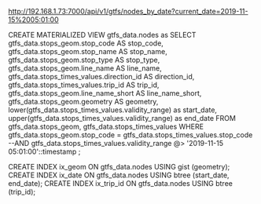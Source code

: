 http://192.168.1.73:7000/api/v1/gtfs/nodes_by_date?current_date=2019-11-15%2005:01:00





CREATE MATERIALIZED VIEW gtfs_data.nodes as
SELECT 
	gtfs_data.stops_geom.stop_code AS stop_code,
	gtfs_data.stops_geom.stop_name AS stop_name,
	gtfs_data.stops_geom.stop_type AS stop_type,
	gtfs_data.stops_geom.line_name AS line_name,
	gtfs_data.stops_times_values.direction_id AS direction_id,
	gtfs_data.stops_times_values.trip_id AS trip_id,
	gtfs_data.stops_geom.line_name_short AS line_name_short,
	gtfs_data.stops_geom.geometry AS geometry,
	lower(gtfs_data.stops_times_values.validity_range) as start_date,
	upper(gtfs_data.stops_times_values.validity_range) as end_date
FROM 
	gtfs_data.stops_geom,
	gtfs_data.stops_times_values 
WHERE 
	gtfs_data.stops_geom.stop_code = gtfs_data.stops_times_values.stop_code 
	--AND gtfs_data.stops_times_values.validity_range @> '2019-11-15 05:01:00'::timestamp
;

CREATE INDEX ix_geom ON gtfs_data.nodes USING gist (geometry);
CREATE INDEX ix_date ON gtfs_data.nodes USING btree (start_date, end_date);
CREATE INDEX ix_trip_id ON gtfs_data.nodes USING btree (trip_id);